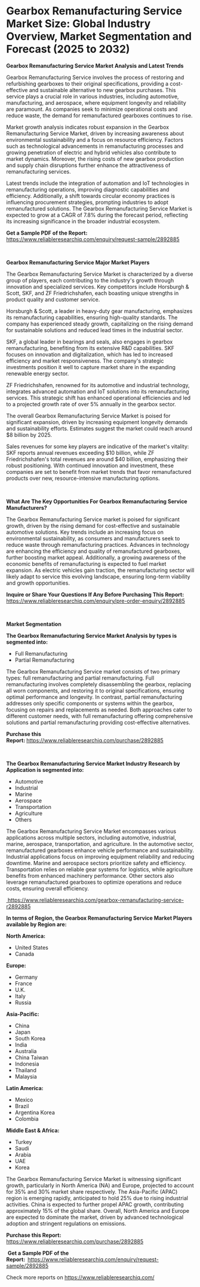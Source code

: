 <p><h1>Gearbox Remanufacturing Service Market Size: Global Industry Overview, Market Segmentation and Forecast (2025 to 2032)</h1></p><p><strong>Gearbox Remanufacturing Service Market Analysis and Latest Trends</strong></p>
<p><p>Gearbox Remanufacturing Service involves the process of restoring and refurbishing gearboxes to their original specifications, providing a cost-effective and sustainable alternative to new gearbox purchases. This service plays a crucial role in various industries, including automotive, manufacturing, and aerospace, where equipment longevity and reliability are paramount. As companies seek to minimize operational costs and reduce waste, the demand for remanufactured gearboxes continues to rise.</p><p>Market growth analysis indicates robust expansion in the Gearbox Remanufacturing Service Market, driven by increasing awareness about environmental sustainability and a focus on resource efficiency. Factors such as technological advancements in remanufacturing processes and growing penetration of electric and hybrid vehicles also contribute to market dynamics. Moreover, the rising costs of new gearbox production and supply chain disruptions further enhance the attractiveness of remanufacturing services.</p><p>Latest trends include the integration of automation and IoT technologies in remanufacturing operations, improving diagnostic capabilities and efficiency. Additionally, a shift towards circular economy practices is influencing procurement strategies, prompting industries to adopt remanufactured solutions. The Gearbox Remanufacturing Service Market is expected to grow at a CAGR of 7.8% during the forecast period, reflecting its increasing significance in the broader industrial ecosystem.</p></p>
<p><strong>Get a Sample PDF of the Report:&nbsp;</strong> <a href="https://www.reliableresearchiq.com/enquiry/request-sample/2892885?utm_campaign=3202&utm_medium=2&utm_source=Github&utm_content=ia&utm_term=15032025&utm_id=gearbox-remanufacturing-service">https://www.reliableresearchiq.com/enquiry/request-sample/2892885</a></p>
<p>&nbsp;</p>
<p><strong>Gearbox Remanufacturing Service Major Market Players</strong></p>
<p><p>The Gearbox Remanufacturing Service Market is characterized by a diverse group of players, each contributing to the industry's growth through innovation and specialized services. Key competitors include Horsburgh & Scott, SKF, and ZF Friedrichshafen, each boasting unique strengths in product quality and customer service.</p><p>Horsburgh & Scott, a leader in heavy-duty gear manufacturing, emphasizes its remanufacturing capabilities, ensuring high-quality standards. The company has experienced steady growth, capitalizing on the rising demand for sustainable solutions and reduced lead times in the industrial sector. </p><p>SKF, a global leader in bearings and seals, also engages in gearbox remanufacturing, benefiting from its extensive R&D capabilities. SKF focuses on innovation and digitalization, which has led to increased efficiency and market responsiveness. The company's strategic investments position it well to capture market share in the expanding renewable energy sector.</p><p>ZF Friedrichshafen, renowned for its automotive and industrial technology, integrates advanced automation and IoT solutions into its remanufacturing services. This strategic shift has enhanced operational efficiencies and led to a projected growth rate of over 5% annually in the gearbox sector.</p><p>The overall Gearbox Remanufacturing Service Market is poised for significant expansion, driven by increasing equipment longevity demands and sustainability efforts. Estimates suggest the market could reach around $8 billion by 2025.</p><p>Sales revenues for some key players are indicative of the market's vitality: SKF reports annual revenues exceeding $10 billion, while ZF Friedrichshafen's total revenues are around $40 billion, emphasizing their robust positioning. With continued innovation and investment, these companies are set to benefit from market trends that favor remanufactured products over new, resource-intensive manufacturing options.</p></p>
<p>&nbsp;</p>
<p><strong>What Are The Key Opportunities For Gearbox Remanufacturing Service Manufacturers?</strong></p>
<p><p>The Gearbox Remanufacturing Service market is poised for significant growth, driven by the rising demand for cost-effective and sustainable automotive solutions. Key trends include an increasing focus on environmental sustainability, as consumers and manufacturers seek to reduce waste through remanufacturing practices. Advances in technology are enhancing the efficiency and quality of remanufactured gearboxes, further boosting market appeal. Additionally, a growing awareness of the economic benefits of remanufacturing is expected to fuel market expansion. As electric vehicles gain traction, the remanufacturing sector will likely adapt to service this evolving landscape, ensuring long-term viability and growth opportunities.</p></p>
<p><strong>Inquire or Share Your Questions If Any Before Purchasing This Report:</strong> <a href="https://www.reliableresearchiq.com/enquiry/pre-order-enquiry/2892885?utm_campaign=3202&utm_medium=2&utm_source=Github&utm_content=ia&utm_term=15032025&utm_id=gearbox-remanufacturing-service">https://www.reliableresearchiq.com/enquiry/pre-order-enquiry/2892885</a></p>
<p>&nbsp;</p>
<p><strong>Market Segmentation</strong></p>
<p><strong>The Gearbox Remanufacturing Service Market Analysis by types is segmented into:</strong></p>
<p><ul><li>Full Remanufacturing</li><li>Partial Remanufacturing</li></ul></p>
<p><p>The Gearbox Remanufacturing Service market consists of two primary types: full remanufacturing and partial remanufacturing. Full remanufacturing involves completely disassembling the gearbox, replacing all worn components, and restoring it to original specifications, ensuring optimal performance and longevity. In contrast, partial remanufacturing addresses only specific components or systems within the gearbox, focusing on repairs and replacements as needed. Both approaches cater to different customer needs, with full remanufacturing offering comprehensive solutions and partial remanufacturing providing cost-effective alternatives.</p></p>
<p><strong>Purchase this Report:&nbsp;</strong><a href="https://www.reliableresearchiq.com/purchase/2892885?utm_campaign=3202&utm_medium=2&utm_source=Github&utm_content=ia&utm_term=15032025&utm_id=gearbox-remanufacturing-service">https://www.reliableresearchiq.com/purchase/2892885</a></p>
<p>&nbsp;</p>
<p><strong>The Gearbox Remanufacturing Service Market Industry Research by Application is segmented into:</strong></p>
<p><ul><li>Automotive</li><li>Industrial</li><li>Marine</li><li>Aerospace</li><li>Transportation</li><li>Agriculture</li><li>Others</li></ul></p>
<p><p>The Gearbox Remanufacturing Service Market encompasses various applications across multiple sectors, including automotive, industrial, marine, aerospace, transportation, and agriculture. In the automotive sector, remanufactured gearboxes enhance vehicle performance and sustainability. Industrial applications focus on improving equipment reliability and reducing downtime. Marine and aerospace sectors prioritize safety and efficiency. Transportation relies on reliable gear systems for logistics, while agriculture benefits from enhanced machinery performance. Other sectors also leverage remanufactured gearboxes to optimize operations and reduce costs, ensuring overall efficiency.</p></p>
<p><a href="https://www.reliableresearchiq.com/gearbox-remanufacturing-service-r2892885?utm_campaign=3202&utm_medium=2&utm_source=Github&utm_content=ia&utm_term=15032025&utm_id=gearbox-remanufacturing-service">&nbsp;https://www.reliableresearchiq.com/gearbox-remanufacturing-service-r2892885</a></p>
<p><strong>In terms of Region, the Gearbox Remanufacturing Service Market Players available by Region are:</strong></p>
<p>
    <p> <strong> North America: </strong>
        <ul>
            <li>United States</li>
            <li>Canada</li>
        </ul>
        </p> 
    <p> <strong> Europe: </strong>
        <ul>
            <li>Germany</li>
            <li>France</li>
            <li>U.K.</li>
            <li>Italy</li>
            <li>Russia</li>
        </ul>
        </p> 
    <p> <strong> Asia-Pacific: </strong>
        <ul>
            <li>China</li>
            <li>Japan</li>
            <li>South Korea</li>
            <li>India</li>
            <li>Australia</li>
            <li>China Taiwan</li>
            <li>Indonesia</li>
            <li>Thailand</li>
            <li>Malaysia</li>
        </ul>
        </p> 
    <p> <strong> Latin America: </strong>
        <ul>
            <li>Mexico</li>
            <li>Brazil</li>
            <li>Argentina Korea</li>
            <li>Colombia</li>
        </ul>
        </p> 
    <p> <strong> Middle East & Africa: </strong>
        <ul>
            <li>Turkey</li>
            <li>Saudi</li>
            <li>Arabia</li>
            <li>UAE</li>
            <li>Korea</li>
        </ul>
    </p>
    </p>
<p><p>The Gearbox Remanufacturing Service Market is witnessing significant growth, particularly in North America (NA) and Europe, projected to account for 35% and 30% market share respectively. The Asia-Pacific (APAC) region is emerging rapidly, anticipated to hold 25% due to rising industrial activities. China is expected to further propel APAC growth, contributing approximately 15% of the global share. Overall, North America and Europe are expected to dominate the market, driven by advanced technological adoption and stringent regulations on emissions.</p></p>
<p><strong>Purchase this Report: </strong><a href="https://www.reliableresearchiq.com/purchase/2892885?utm_campaign=3202&utm_medium=2&utm_source=Github&utm_content=ia&utm_term=15032025&utm_id=gearbox-remanufacturing-service">https://www.reliableresearchiq.com/purchase/2892885</a></p>
<p>&nbsp;<strong>Get a Sample PDF of the Report:&nbsp;&nbsp;</strong><a href="https://www.reliableresearchiq.com/enquiry/request-sample/2892885?utm_campaign=3202&utm_medium=2&utm_source=Github&utm_content=ia&utm_term=15032025&utm_id=gearbox-remanufacturing-service">https://www.reliableresearchiq.com/enquiry/request-sample/2892885</a></p>
<p><strong></strong></p>
<p>Check more reports on <a href="https://www.reliableresearchiq.com/?utm_campaign=3202&utm_medium=2&utm_source=Github&utm_content=ia&utm_term=15032025&utm_id=gearbox-remanufacturing-service">https://www.reliableresearchiq.com/</a></p>